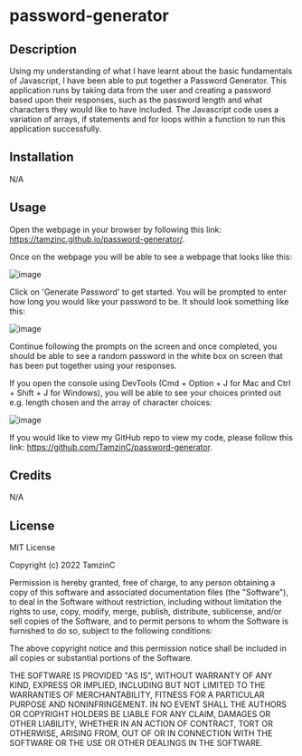 # password-generator

## Description

Using my understanding of what I have learnt about the basic fundamentals of Javascript, I have been able to put together a Password Generator. This application runs by taking data from the user and creating a password based upon their responses, such as the password length and what characters they would like to have included. The Javascript code uses a variation of arrays, if statements and for loops within a function to run this application successfully.



## Installation

N/A



## Usage

Open the webpage in your browser by following this link: https://tamzinc.github.io/password-generator/.

Once on the webpage you will be able to see a webpage that looks like this:

![image](https://user-images.githubusercontent.com/115940593/203655828-9cc0fb99-f782-4652-aaae-6947c5bcb4f6.png)

Click on 'Generate Password' to get started. You will be prompted to enter how long you would like your password to be. It should look something like this:

![image](https://user-images.githubusercontent.com/115940593/203655666-aa8b678d-fe41-4136-972a-d83a9a1ce81a.png)


Continue following the prompts on the screen and once completed, you should be able to see a random password in the white box on screen that has been put together using your responses.

If you open the console using DevTools (Cmd + Option + J for Mac and Ctrl + Shift + J for Windows), you will be able to see your choices printed out e.g. length chosen and the array of character choices:

![image](https://user-images.githubusercontent.com/115940593/203656317-444c2530-3bb4-4f1c-840b-5fa295582f8c.png)


If you would like to view my GitHub repo to view my code, please follow this link: https://github.com/TamzinC/password-generator.



## Credits

N/A



## License

MIT License

Copyright (c) 2022 TamzinC

Permission is hereby granted, free of charge, to any person obtaining a copy
of this software and associated documentation files (the "Software"), to deal
in the Software without restriction, including without limitation the rights
to use, copy, modify, merge, publish, distribute, sublicense, and/or sell
copies of the Software, and to permit persons to whom the Software is
furnished to do so, subject to the following conditions:

The above copyright notice and this permission notice shall be included in all
copies or substantial portions of the Software.

THE SOFTWARE IS PROVIDED "AS IS", WITHOUT WARRANTY OF ANY KIND, EXPRESS OR
IMPLIED, INCLUDING BUT NOT LIMITED TO THE WARRANTIES OF MERCHANTABILITY,
FITNESS FOR A PARTICULAR PURPOSE AND NONINFRINGEMENT. IN NO EVENT SHALL THE
AUTHORS OR COPYRIGHT HOLDERS BE LIABLE FOR ANY CLAIM, DAMAGES OR OTHER
LIABILITY, WHETHER IN AN ACTION OF CONTRACT, TORT OR OTHERWISE, ARISING FROM,
OUT OF OR IN CONNECTION WITH THE SOFTWARE OR THE USE OR OTHER DEALINGS IN THE
SOFTWARE.